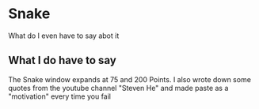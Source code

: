 # Snake
 
What do I even have to say abot it

## What I do have to say

The Snake window expands at 75 and 200 Points.
I also wrote down some quotes from the youtube channel "Steven He" and made paste as a "motivation" every time you fail